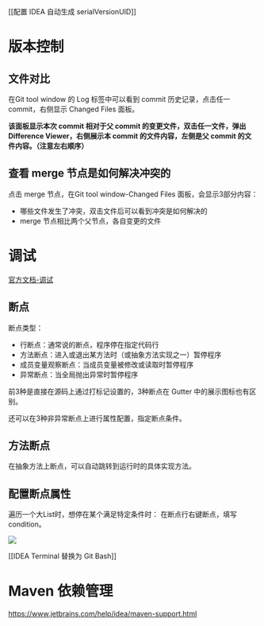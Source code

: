 [[配置 IDEA 自动生成 serialVersionUID]]

# 版本控制

## 文件对比

在Git tool window 的 Log 标签中可以看到 commit 历史记录，点击任一 commit，右侧显示 Changed Files 面板。

**该面板显示本次 commit 相对于父 commit 的变更文件，双击任一文件，弹出 Difference Viewer，右侧展示本 commit 的文件内容，左侧是父 commit 的文件内容。（注意左右顺序）**

## 查看 merge 节点是如何解决冲突的

点击 merge 节点，在Git tool window-Changed Files 面板，会显示3部分内容：

- 哪些文件发生了冲突，双击文件后可以看到冲突是如何解决的
- merge 节点相比两个父节点，各自变更的文件

# 调试

[官方文档-调试](https://www.jetbrains.com/help/idea/2021.1/using-breakpoints.html#set-breakpoints)

## 断点

断点类型：

- 行断点：通常说的断点，程序停在指定代码行
- 方法断点：进入或退出某方法时（或抽象方法实现之一）暂停程序
- 成员变量观察断点：当成员变量被修改或读取时暂停程序
- 异常断点：当全局抛出异常时暂停程序

前3种是直接在源码上通过打标记设置的，3种断点在 Gutter 中的展示图标也有区别。

还可以在3种非异常断点上进行属性配置，指定断点条件。

## 方法断点

在抽象方法上断点，可以自动跳转到运行时的具体实现方法。

## 配置断点属性

遍历一个大List时，想停在某个满足特定条件时：
在断点行右键断点，填写condition。

![](https://pic-bed-615.oss-cn-beijing.aliyuncs.com/zSmEe5.png)


[[IDEA Terminal 替换为 Git Bash]]

# Maven 依赖管理

https://www.jetbrains.com/help/idea/maven-support.html

